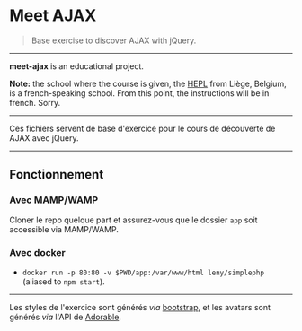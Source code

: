 # Meet AJAX

> Base exercise to discover AJAX with jQuery.

* * *

**meet-ajax** is an educational project.

**Note:** the school where the course is given, the [HEPL](http://www.provincedeliege.be/hauteecole) from Liège, Belgium, is a french-speaking school. From this point, the instructions will be in french. Sorry.

* * *

Ces fichiers servent de base d'exercice pour le cours de découverte de AJAX avec jQuery.

* * *

## Fonctionnement

### Avec MAMP/WAMP

Cloner le repo quelque part et assurez-vous que le dossier `app` soit accessible via MAMP/WAMP.

### Avec docker

* `docker run -p 80:80 -v $PWD/app:/var/www/html leny/simplephp` (aliased to `npm start`).

* * *

Les styles de l'exercice sont générés _via_ [bootstrap](http://getbootstrap.com), et les avatars sont générés _via_ l'API de [Adorable](http://adorable.io/).

